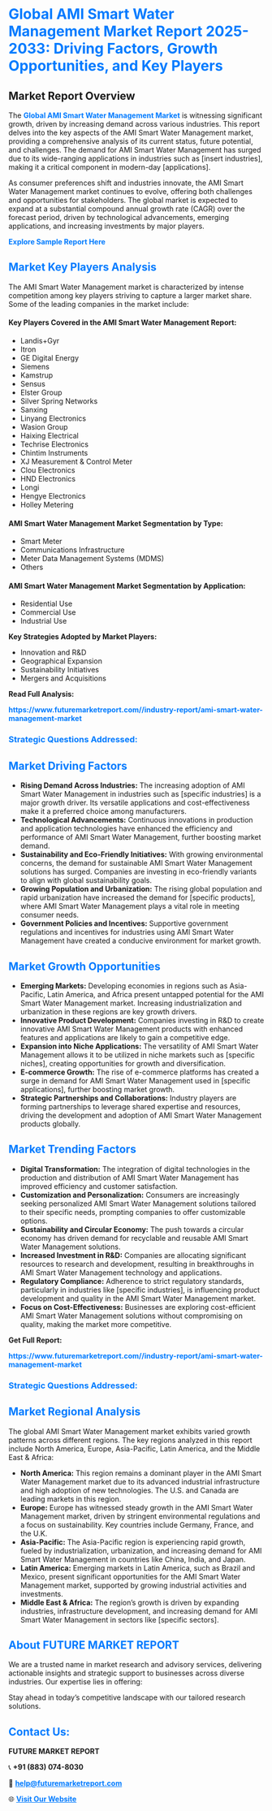 <h1 style="color: #007BFF;">Global AMI Smart Water Management Market Report 2025-2033: Driving Factors, Growth Opportunities, and Key Players</h1>

<section id="overview">
<h2>Market Report Overview</h2>
<p>The <a href="https://www.futuremarketreport.com//industry-report/ami-smart-water-management-market" style="color: #007BFF; text-decoration: none;"><strong>Global AMI Smart Water Management Market</strong></a> is witnessing significant growth, driven by increasing demand across various industries. This report delves into the key aspects of the AMI Smart Water Management market, providing a comprehensive analysis of its current status, future potential, and challenges. The demand for AMI Smart Water Management has surged due to its wide-ranging applications in industries such as [insert industries], making it a critical component in modern-day [applications].</p>
<p>As consumer preferences shift and industries innovate, the AMI Smart Water Management market continues to evolve, offering both challenges and opportunities for stakeholders. The global market is expected to expand at a substantial compound annual growth rate (CAGR) over the forecast period, driven by technological advancements, emerging applications, and increasing investments by major players.</p>
</section>

<section id="overview">
<p><a href="https://www.futuremarketreport.com//request-sample/reportId=90686" style="color: #007BFF; text-decoration: none;"><strong>Explore Sample Report Here</strong></a></p>
</section>

<section id="key-players">
<h2 style="color: #007BFF;">Market Key Players Analysis</h2>
<p>The AMI Smart Water Management market is characterized by intense competition among key players striving to capture a larger market share. Some of the leading companies in the market include:</p>
<h4>Key Players Covered in the AMI Smart Water Management Report:</h4>
<ul><li>Landis+Gyr</li><li>Itron</li><li>GE Digital Energy</li><li>Siemens</li><li>Kamstrup</li><li>Sensus</li><li>Elster Group</li><li>Silver Spring Networks</li><li>Sanxing</li><li>Linyang Electronics</li><li>Wasion Group</li><li>Haixing Electrical</li><li>Techrise Electronics</li><li>Chintim Instruments</li><li>XJ Measurement &amp; Control Meter</li><li>Clou Electronics</li><li>HND Electronics</li><li>Longi</li><li>Hengye Electronics</li><li>Holley Metering</li></ul>
<h4>AMI Smart Water Management Market Segmentation by Type:</h4>
<ul><li>Smart Meter</li><li>Communications Infrastructure</li><li>Meter Data Management Systems (MDMS)</li><li>Others</li></ul>

<h4>AMI Smart Water Management Market Segmentation by Application:</h4>
<ul><li>Residential Use</li><li>Commercial Use</li><li>Industrial Use</li></ul>
<p><strong>Key Strategies Adopted by Market Players:</strong></p>
<ul>
<li>Innovation and R&D</li>
<li>Geographical Expansion</li>
<li>Sustainability Initiatives</li>
<li>Mergers and Acquisitions</li>
</ul>
</section>

<section>
<p><strong>Read Full Analysis: </strong></p><a href="https://www.futuremarketreport.com//industry-report/ami-smart-water-management-market" style="color: #007BFF; text-decoration: none;"><strong>https://www.futuremarketreport.com//industry-report/ami-smart-water-management-market</strong></a>
<h3 style="color: #007BFF;">Strategic Questions Addressed:</h3>
</section>

<section id="driving-factors">
<h2 style="color: #007BFF;">Market Driving Factors</h2>
<ul>
<li><strong>Rising Demand Across Industries:</strong> The increasing adoption of AMI Smart Water Management in industries such as [specific industries] is a major growth driver. Its versatile applications and cost-effectiveness make it a preferred choice among manufacturers.</li>
<li><strong>Technological Advancements:</strong> Continuous innovations in production and application technologies have enhanced the efficiency and performance of AMI Smart Water Management, further boosting market demand.</li>
<li><strong>Sustainability and Eco-Friendly Initiatives:</strong> With growing environmental concerns, the demand for sustainable AMI Smart Water Management solutions has surged. Companies are investing in eco-friendly variants to align with global sustainability goals.</li>
<li><strong>Growing Population and Urbanization:</strong> The rising global population and rapid urbanization have increased the demand for [specific products], where AMI Smart Water Management plays a vital role in meeting consumer needs.</li>
<li><strong>Government Policies and Incentives:</strong> Supportive government regulations and incentives for industries using AMI Smart Water Management have created a conducive environment for market growth.</li>
</ul>
</section>

<section id="growth-opportunities">
<h2 style="color: #007BFF;">Market Growth Opportunities</h2>
<ul>
<li><strong>Emerging Markets:</strong> Developing economies in regions such as Asia-Pacific, Latin America, and Africa present untapped potential for the AMI Smart Water Management market. Increasing industrialization and urbanization in these regions are key growth drivers.</li>
<li><strong>Innovative Product Development:</strong> Companies investing in R&D to create innovative AMI Smart Water Management products with enhanced features and applications are likely to gain a competitive edge.</li>
<li><strong>Expansion into Niche Applications:</strong> The versatility of AMI Smart Water Management allows it to be utilized in niche markets such as [specific niches], creating opportunities for growth and diversification.</li>
<li><strong>E-commerce Growth:</strong> The rise of e-commerce platforms has created a surge in demand for AMI Smart Water Management used in [specific applications], further boosting market growth.</li>
<li><strong>Strategic Partnerships and Collaborations:</strong> Industry players are forming partnerships to leverage shared expertise and resources, driving the development and adoption of AMI Smart Water Management products globally.</li>
</ul>
</section>

<section id="trending-factors">
<h2 style="color: #007BFF;">Market Trending Factors</h2>
<ul>
<li><strong>Digital Transformation:</strong> The integration of digital technologies in the production and distribution of AMI Smart Water Management has improved efficiency and customer satisfaction.</li>
<li><strong>Customization and Personalization:</strong> Consumers are increasingly seeking personalized AMI Smart Water Management solutions tailored to their specific needs, prompting companies to offer customizable options.</li>
<li><strong>Sustainability and Circular Economy:</strong> The push towards a circular economy has driven demand for recyclable and reusable AMI Smart Water Management solutions.</li>
<li><strong>Increased Investment in R&D:</strong> Companies are allocating significant resources to research and development, resulting in breakthroughs in AMI Smart Water Management technology and applications.</li>
<li><strong>Regulatory Compliance:</strong> Adherence to strict regulatory standards, particularly in industries like [specific industries], is influencing product development and quality in the AMI Smart Water Management market.</li>
<li><strong>Focus on Cost-Effectiveness:</strong> Businesses are exploring cost-efficient AMI Smart Water Management solutions without compromising on quality, making the market more competitive.</li>
</ul>
</section>

<section>
<p><strong>Get Full Report: </strong></p><a href="https://www.futuremarketreport.com//industry-report/ami-smart-water-management-market" style="color: #007BFF; text-decoration: none;"><strong>https://www.futuremarketreport.com//industry-report/ami-smart-water-management-market</strong></a>
<h3 style="color: #007BFF;">Strategic Questions Addressed:</h3>
</section>


<section id="regional-analysis">
<h2 style="color: #007BFF;">Market Regional Analysis</h2>
<p>The global AMI Smart Water Management market exhibits varied growth patterns across different regions. The key regions analyzed in this report include North America, Europe, Asia-Pacific, Latin America, and the Middle East & Africa:</p>
<ul>
<li><strong>North America:</strong> This region remains a dominant player in the AMI Smart Water Management market due to its advanced industrial infrastructure and high adoption of new technologies. The U.S. and Canada are leading markets in this region.</li>
<li><strong>Europe:</strong> Europe has witnessed steady growth in the AMI Smart Water Management market, driven by stringent environmental regulations and a focus on sustainability. Key countries include Germany, France, and the U.K.</li>
<li><strong>Asia-Pacific:</strong> The Asia-Pacific region is experiencing rapid growth, fueled by industrialization, urbanization, and increasing demand for AMI Smart Water Management in countries like China, India, and Japan.</li>
<li><strong>Latin America:</strong> Emerging markets in Latin America, such as Brazil and Mexico, present significant opportunities for the AMI Smart Water Management market, supported by growing industrial activities and investments.</li>
<li><strong>Middle East & Africa:</strong> The region’s growth is driven by expanding industries, infrastructure development, and increasing demand for AMI Smart Water Management in sectors like [specific sectors].</li>
</ul>
</section>

<footer>
<h2 style="color: #007BFF;">About FUTURE MARKET REPORT</h2>
<p>We are a trusted name in market research and advisory services, delivering actionable insights and strategic support to businesses across diverse industries. Our expertise lies in offering:</p>

<p>Stay ahead in today’s competitive landscape with our tailored research solutions.</p>

<h2 style="color: #007BFF;">Contact Us:</h2>
<p><strong>FUTURE MARKET REPORT</strong></p>
<p>📞 <strong>+91 (883) 074-8030</strong></p>
<p>📧 <strong><a href="mailto:help@futuremarketreport.com" style="color: #007BFF;">help@futuremarketreport.com</a></strong></p>
<p>🌐 <strong><a href="https://www.futuremarketreport.com/" style="color: #007BFF;">Visit Our Website</a></strong></p>
</footer>